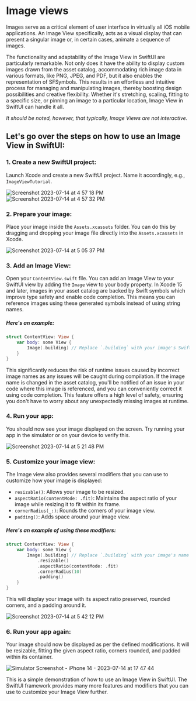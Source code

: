 
# Image views

Images serve as a critical element of user interface in virtually all iOS mobile applications. An Image View specifically, acts as a visual display that can present a singular image or, in certain cases, animate a sequence of images.

The functionality and adaptability of the Image View in SwiftUI are particularly remarkable. Not only does it have the ability to display custom images drawn from the asset catalog, accommodating rich image data in various formats, like PNG, JPEG, and PDF, but it also enables the representation of SFSymbols. This results in an effortless and intuitive process for managing and manipulating images, thereby boosting design possibilities and creative flexibility. Whether it's stretching, scaling, fitting to a specific size, or pinning an image to a particular location, Image View in SwiftUI can handle it all. 

 _It should be noted, however, that typically, Image Views are not interactive._ 

## Let's go over the steps on how to use an Image View in SwiftUI:

### 1. Create a new SwiftUI project:
Launch Xcode and create a new SwiftUI project. Name it accordingly, e.g., `ImageViewTutorial`.

![Screenshot 2023-07-14 at 4 57 18 PM](https://github.com/codewithchris/cwc_by-example/assets/98072257/d8564fe4-bf0a-42d7-a32f-870ba71a7a7b)
![Screenshot 2023-07-14 at 4 57 32 PM](https://github.com/codewithchris/cwc_by-example/assets/98072257/0a1e8632-f9e1-4691-8a48-6188784234c7)

### 2. Prepare your image:
Place your image inside the `Assets.xcassets` folder. You can do this by dragging and dropping your image file directly into the `Assets.xcassets` in Xcode.

![Screenshot 2023-07-14 at 5 05 37 PM](https://github.com/codewithchris/cwc_by-example/assets/98072257/e3b77fa2-36e2-4b72-806d-a06fd0c7b9b5)

### 3. Add an Image View:
Open your `ContentView.swift` file. You can add an Image View to your SwiftUI view by adding the `Image` view to your body property. In Xcode 15 and later, images in your asset catalog are backed by Swift symbols which improve type safety and enable code completion. This means you can reference images using these generated symbols instead of using string names. 

##### Here's an example:

```swift
struct ContentView: View {
    var body: some View {
        Image(.building) // Replace `.building` with your image's Swift symbol
    }
}
```

This significantly reduces the risk of runtime issues caused by incorrect image names as any issues will be caught during compilation. If the image name is changed in the asset catalog, you'll be notified of an issue in your code where this image is referenced, and you can conveniently correct it using code completion. This feature offers a high level of safety, ensuring you don't have to worry about any unexpectedly missing images at runtime.

### 4. Run your app:
You should now see your image displayed on the screen. Try running your app in the simulator or on your device to verify this.

![Screenshot 2023-07-14 at 5 21 48 PM](https://github.com/codewithchris/cwc_by-example/assets/98072257/dd8b3a81-fe6b-4bc6-8add-edf8aaaa9537)

### 5. Customize your image view:
The Image view also provides several modifiers that you can use to customize how your image is displayed:

- `resizable()`: Allows your image to be resized.
- `aspectRatio(contentMode: .fit)`: Maintains the aspect ratio of your image while resizing it to fit within its frame.
- `cornerRadius(_:)`: Rounds the corners of your image view.
- `padding()`: Adds space around your image view.

##### Here's an example of using these modifiers:

```swift
struct ContentView: View {
    var body: some View {
        Image(.building) // Replace `.building` with your image's name
            .resizable()
            .aspectRatio(contentMode: .fit)
            .cornerRadius(10)
            .padding()
    }
}
```

This will display your image with its aspect ratio preserved, rounded corners, and a padding around it.

![Screenshot 2023-07-14 at 5 42 12 PM](https://github.com/codewithchris/cwc_by-example/assets/98072257/0804985a-9ac9-4d0f-815f-b80544812dab)

### 6. Run your app again:
Your image should now be displayed as per the defined modifications. It will be resizable, fitting the given aspect ratio, corners rounded, and padded within its container.

![Simulator Screenshot - iPhone 14 - 2023-07-14 at 17 47 44](https://github.com/codewithchris/cwc_by-example/assets/98072257/3148c8fe-68f1-4478-8ab1-7d9108d654b4)

This is a simple demonstration of how to use an Image View in SwiftUI. The SwiftUI framework provides many more features and modifiers that you can use to customize your Image View further.
